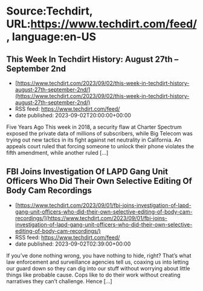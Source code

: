 # Source:Techdirt, URL:https://www.techdirt.com/feed/, language:en-US

## This Week In Techdirt History: August 27th – September 2nd
 - [https://www.techdirt.com/2023/09/02/this-week-in-techdirt-history-august-27th-september-2nd/](https://www.techdirt.com/2023/09/02/this-week-in-techdirt-history-august-27th-september-2nd/)
 - RSS feed: https://www.techdirt.com/feed/
 - date published: 2023-09-02T20:00:00+00:00

Five Years Ago This week in 2018, a security flaw at Charter Spectrum exposed the private data of millions of subscribers, while Big Telecom was trying out new tactics in its fight against net neutrality in California. An appeals court ruled that forcing someone to unlock their phone violates the fifth amendment, while another ruled [&#8230;]

## FBI Joins Investigation Of LAPD Gang Unit Officers Who Did Their Own Selective Editing Of Body Cam Recordings
 - [https://www.techdirt.com/2023/09/01/fbi-joins-investigation-of-lapd-gang-unit-officers-who-did-their-own-selective-editing-of-body-cam-recordings/](https://www.techdirt.com/2023/09/01/fbi-joins-investigation-of-lapd-gang-unit-officers-who-did-their-own-selective-editing-of-body-cam-recordings/)
 - RSS feed: https://www.techdirt.com/feed/
 - date published: 2023-09-02T02:39:00+00:00

If you&#8217;ve done nothing wrong, you have nothing to hide, right? That&#8217;s what law enforcement and surveillance agencies tell us, coaxing us into letting our guard down so they can dig into our stuff without worrying about little things like probable cause. Cops like to do their work without creating narratives they can&#8217;t challenge. Hence [&#8230;]

